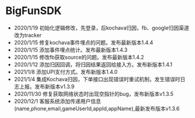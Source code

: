 # BigFunSDK
* 2020/1/19 初始化逻辑修改，先登录，后kochava归因，fb、google归因渠道改为tracker
* 2020/1/15 修复kochava事件埋点的问题。发布最新版本1.4.4
* 2020/1/15 添加事件埋点统计。发布最新版本1.4.3
* 2020/1/15 修改fb获取source的问题。发布最新版本1.4.2
* 2020/1/12 添加归因回调，将归因结果返回给接入方。发布新版本1.4.1
* 2021/1/8  添加UPI支付方式。发布新版本1.4.0
* 2021/1/4   集成Kochava归因，下单接口出现错误时重试机制，发生错误时日志上报。发布新版本v1.3.9
* 2020/11/30 修复获取网络状态时出现空指针的bug，发布新版本v1.3.5
* 2020/12/1  客服系统添加传递用户信息(name,phone,email,gameUserId,appId,appName),最新发布版本v1.3.6
